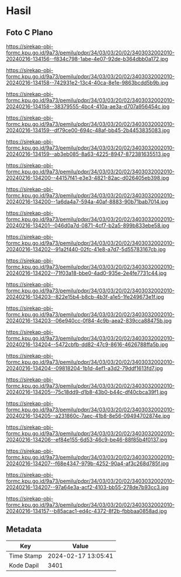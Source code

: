 # Hasil

## Foto C Plano

https://sirekap-obj-formc.kpu.go.id/9a73/pemilu/pdpr/34/03/03/20/02/3403032002010-20240216-134156--f834c798-1abe-4e07-92de-b364dbb0a172.jpg

https://sirekap-obj-formc.kpu.go.id/9a73/pemilu/pdpr/34/03/03/20/02/3403032002010-20240216-134158--742931e2-13c4-40ca-8e1e-9863bcdd5b9b.jpg

https://sirekap-obj-formc.kpu.go.id/9a73/pemilu/pdpr/34/03/03/20/02/3403032002010-20240216-134158--38379555-4bc4-410a-ae3a-d707a956454c.jpg

https://sirekap-obj-formc.kpu.go.id/9a73/pemilu/pdpr/34/03/03/20/02/3403032002010-20240216-134159--df79ce00-694c-48af-bb45-2b4453835083.jpg

https://sirekap-obj-formc.kpu.go.id/9a73/pemilu/pdpr/34/03/03/20/02/3403032002010-20240216-134159--ab3eb085-8a63-4225-8947-872381635513.jpg

https://sirekap-obj-formc.kpu.go.id/9a73/pemilu/pdpr/34/03/03/20/02/3403032002010-20240216-134200--44157f41-e3e3-4821-82ac-d026405eb398.jpg

https://sirekap-obj-formc.kpu.go.id/9a73/pemilu/pdpr/34/03/03/20/02/3403032002010-20240216-134200--1a6da4a7-594a-40af-8883-90b71bab7014.jpg

https://sirekap-obj-formc.kpu.go.id/9a73/pemilu/pdpr/34/03/03/20/02/3403032002010-20240216-134201--046d0a7d-0871-4cf7-b2a5-899b833ebe58.jpg

https://sirekap-obj-formc.kpu.go.id/9a73/pemilu/pdpr/34/03/03/20/02/3403032002010-20240216-134202--91a2f440-02fc-41e8-a7d7-5d55783167cb.jpg

https://sirekap-obj-formc.kpu.go.id/9a73/pemilu/pdpr/34/03/03/20/02/3403032002010-20240216-134202--71f03a18-bbe0-4ad0-935e-2e4fe7731c44.jpg

https://sirekap-obj-formc.kpu.go.id/9a73/pemilu/pdpr/34/03/03/20/02/3403032002010-20240216-134203--822e15b4-b8cb-4b3f-a1e5-1fe249673e1f.jpg

https://sirekap-obj-formc.kpu.go.id/9a73/pemilu/pdpr/34/03/03/20/02/3403032002010-20240216-134203--06e940cc-0f84-4c9b-aea2-839cca88475b.jpg

https://sirekap-obj-formc.kpu.go.id/9a73/pemilu/pdpr/34/03/03/20/02/3403032002010-20240216-134204--5472cbfb-dd82-47c9-8616-4626788ffa5b.jpg

https://sirekap-obj-formc.kpu.go.id/9a73/pemilu/pdpr/34/03/03/20/02/3403032002010-20240216-134204--09818204-1b1d-4ef1-a3d2-79ddf1613fd7.jpg

https://sirekap-obj-formc.kpu.go.id/9a73/pemilu/pdpr/34/03/03/20/02/3403032002010-20240216-134205--75c18dd9-d1b8-43b0-b44c-df40cbca39f1.jpg

https://sirekap-obj-formc.kpu.go.id/9a73/pemilu/pdpr/34/03/03/20/02/3403032002010-20240216-134205--a231860c-7aec-41b8-8e56-09494702874e.jpg

https://sirekap-obj-formc.kpu.go.id/9a73/pemilu/pdpr/34/03/03/20/02/3403032002010-20240216-134206--ef84e155-6d53-46c9-be46-88f85b4f0137.jpg

https://sirekap-obj-formc.kpu.go.id/9a73/pemilu/pdpr/34/03/03/20/02/3403032002010-20240216-134207--f68e4347-979b-4252-90a4-af3c268d785f.jpg

https://sirekap-obj-formc.kpu.go.id/9a73/pemilu/pdpr/34/03/03/20/02/3403032002010-20240216-134207--97a64e3a-acf2-4103-bb55-278de7b93cc3.jpg

https://sirekap-obj-formc.kpu.go.id/9a73/pemilu/pdpr/34/03/03/20/02/3403032002010-20240216-134157--b85acac1-ed4c-4372-8f2b-fbbbaa0858ad.jpg


## Metadata

| Key        | Value               |
| ---------- | ------------------- |
| Time Stamp | 2024-02-17 13:05:41 |
| Kode Dapil | 3401                |



